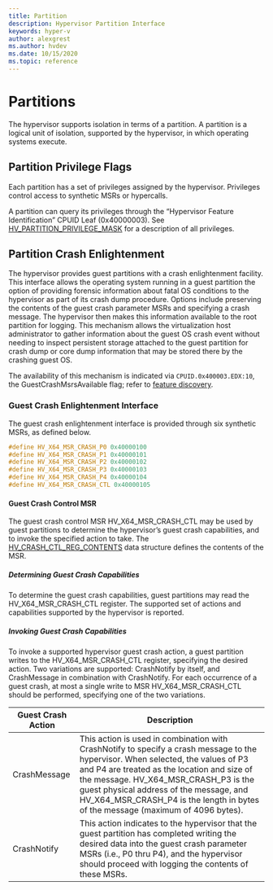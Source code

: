 ```yaml
---
title: Partition
description: Hypervisor Partition Interface
keywords: hyper-v
author: alexgrest
ms.author: hvdev
ms.date: 10/15/2020
ms.topic: reference
---
```


# Partitions

The hypervisor supports isolation in terms of a partition. A partition is a logical unit of isolation, supported by the hypervisor, in which operating systems execute.

## Partition Privilege Flags

Each partition has a set of privileges assigned by the hypervisor. Privileges control access to synthetic MSRs or hypercalls.

A partition can query its privileges through the “Hypervisor Feature Identification” CPUID Leaf (0x40000003). See [HV_PARTITION_PRIVILEGE_MASK](datatypes/HV_PARTITION_PRIVILEGE_MASK.md) for a description of all privileges.

## Partition Crash Enlightenment

The hypervisor provides guest partitions with a crash enlightenment facility. This interface allows the operating system running in a guest partition the option of providing forensic information about fatal OS conditions to the hypervisor as part of its crash dump procedure. Options include preserving the contents of the guest crash parameter MSRs and specifying a crash message. The hypervisor then makes this information available to the root partition for logging. This mechanism allows the virtualization host administrator to gather information about the guest OS crash event without needing to inspect persistent storage attached to the guest partition for crash dump or core dump information that may be stored there by the crashing guest OS.

The availability of this mechanism is indicated via `CPUID.0x400003.EDX:10`, the GuestCrashMsrsAvailable flag; refer to [feature discovery](feature-discovery.md).

### Guest Crash Enlightenment Interface

The guest crash enlightenment interface is provided through six synthetic MSRs, as defined below.

 ```c
#define HV_X64_MSR_CRASH_P0 0x40000100
#define HV_X64_MSR_CRASH_P1 0x40000101
#define HV_X64_MSR_CRASH_P2 0x40000102
#define HV_X64_MSR_CRASH_P3 0x40000103
#define HV_X64_MSR_CRASH_P4 0x40000104
#define HV_X64_MSR_CRASH_CTL 0x40000105
 ```

#### Guest Crash Control MSR

The guest crash control MSR HV_X64_MSR_CRASH_CTL may be used by guest partitions to determine the hypervisor’s guest crash capabilities, and to invoke the specified action to take. The [HV_CRASH_CTL_REG_CONTENTS](datatypes/HV_CRASH_CTL_REG_CONTENTS.md) data structure defines the contents of the MSR.

##### Determining Guest Crash Capabilities

To determine the guest crash capabilities, guest partitions may read the HV_X64_MSR_CRASH_CTL register. The supported set of actions and capabilities supported by the hypervisor is reported.

##### Invoking Guest Crash Capabilities

To invoke a supported hypervisor guest crash action, a guest partition writes to the HV_X64_MSR_CRASH_CTL register, specifying the desired action. Two variations are supported: CrashNotify by itself, and CrashMessage in combination with CrashNotify. For each occurrence of a guest crash, at most a single write to MSR HV_X64_MSR_CRASH_CTL should be performed, specifying one of the two variations.

| Guest Crash Action  | Description                                                 |
|---------------------|-------------------------------------------------------------|
| CrashMessage        | This action is used in combination with CrashNotify to specify a crash message to the hypervisor. When selected, the values of P3 and P4 are treated as the location and size of the message. HV_X64_MSR_CRASH_P3 is the guest physical address of the message, and HV_X64_MSR_CRASH_P4 is the length in bytes of the message (maximum of 4096 bytes). |
| CrashNotify         | This action indicates to the hypervisor that the guest partition has completed writing the desired data into the guest crash parameter MSRs (i.e., P0 thru P4), and the hypervisor should proceed with logging the contents of these MSRs. |